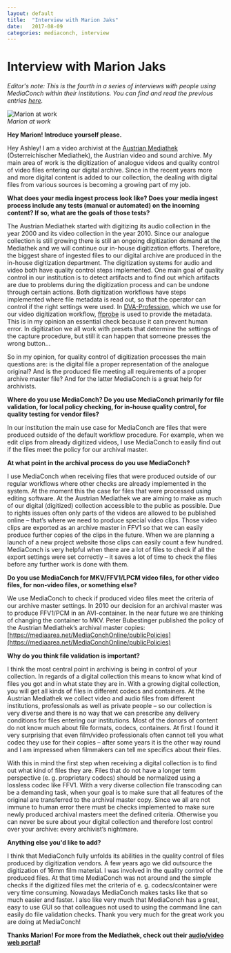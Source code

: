 ```yaml
---
layout: default
title:  "Interview with Marion Jaks"
date:   2017-08-09
categories: mediaconch, interview
---
```


# Interview with Marion Jaks

*Editor's note: This is the fourth in a series of interviews with people using MediaConch within their institutions. You can find and read the previous entries [here](https://mediaarea.net/MediaConch/blog.html).*

![Marion at work](/MediaConch/images/marion.jpg)  
*Marion at work*

**Hey Marion! Introduce yourself please.**  

Hey Ashley! I am a video archivist at the [Austrian Mediathek](https://www.mediathek.at/) (Österreichischer Mediathek), the Austrian video and sound archive. My main area of work is the digitization of analogue videos and quality control of video files entering our digital archive. Since in the recent years more and more digital content is added to our collection, the dealing with digital files from various sources is becoming a growing part of my job.

**What does your media ingest process look like? Does your media ingest process include any tests (manual or automated) on the incoming content? If so, what are the goals of those tests?**  

The Austrian Mediathek started with digitizing its audio collection in the year 2000 and its video collection in the year 2010. Since our analogue collection is still growing there is still an ongoing digitization demand at the Mediathek and we will continue our in-house digitization efforts. Therefore, the biggest share of ingested files to our digital archive are produced in the in-house digitization department. The digitization systems for audio and video both have quality control steps implemented. One main goal of quality control in our institution is to detect artifacts and to find out which artifacts are due to problems during the digitization process and can be undone through certain actions. Both digitization workflows have steps implemented where file metadata is read out, so that the operator can control if the right settings were used. In [DVA-Profession](https://www.mediathek.at/digitalisierung/dva-profession-engl/), which we use for our video digitization workflow, [ffprobe](https://ffmpeg.org/ffprobe.html) is used to provide the metadata. This is in my opinion an essential check because it can prevent human error. In digitization we all work with presets that determine the settings of the capture procedure, but still it can happen that someone presses the wrong button…

So in my opinion, for quality control of digitization processes the main questions are: is the digital file a proper representation of the analogue original? And is the produced file meeting all requirements of a proper archive master file? And for the latter MediaConch is a great help for archivists.

**Where do you use MediaConch? Do you use MediaConch primarily for file validation, for local policy checking, for in-house quality control, for quality testing for vendor files?**  

 In our institution the main use case for MediaConch are files that were produced outside of the default workflow procedure. For example, when we edit clips from already digitized videos, I use MediaConch to easily find out if the files meet the policy for our archival master.

**At what point in the archival process do you use MediaConch?**  

I use MediaConch when receiving files that were produced outside of our regular workflows where other checks are already implemented in the system. At the moment this the case for files that were processed using editing software. At the Austrian Mediathek we are aiming to make as much of our digital (digitized) collection accessible to the public as possible. Due to rights issues often only parts of the videos are allowed to be published online – that’s where we need to produce special video clips. Those video clips are exported as an archive master in FFV1 so that we can easily produce further copies of the clips in the future. When we are planning a launch of a new project website those clips can easily count a few hundred. MediaConch is very helpful when there are a lot of files to check if all the export settings were set correctly – it saves a lot of time to check the files before any further work is done with them.

**Do you use MediaConch for MKV/FFV1/LPCM video files, for other video files, for non-video files, or something else?**  

We use MediaConch to check if produced video files meet the criteria of our archive master settings. In 2010 our decision for an archival master was to produce FFV1/PCM in an AVI-container. In the near future we are thinking of changing the container to MKV. Peter Bubestinger published the policy of the Austrian Mediathek’s archival master copies: [https://mediaarea.net/MediaConchOnline/publicPolicies](https://mediaarea.net/MediaConchOnline/publicPolicies)

**Why do you think file validation is important?**  

I think the most central point in archiving is being in control of your collection. In regards of a digital collection this means to know what kind of files you got and in what state they are in. With a growing digital collection, you will get all kinds of files in different codecs and containers. At the Austrian Mediathek we collect video and audio files from different institutions, professionals as well as private people – so our collection is very diverse and there is no way that we can prescribe any delivery conditions for files entering our institutions. Most of the donors of content do not know much about file formats, codecs, containers. At first I found it very surprising that even film/video professionals often cannot tell you what codec they use for their copies – after some years it is the other way round and I am impressed when filmmakers can tell me specifics about their files.

With this in mind the first step when receiving a digital collection is to find out what kind of files they are. Files that do not have a longer term perspective (e. g. proprietary codecs) should be normalized using a lossless codec like FFV1. With a very diverse collection file transcoding can be a demanding task, when your goal is to make sure that all features of the original are transferred to the archival master copy. Since we all are not immune to human error there must be checks implemented to make sure newly produced archival masters meet the defined criteria. Otherwise you can never be sure about your digital collection and therefore lost control over your archive: every archivist’s nightmare.

**Anything else you'd like to add?**  

I think that MediaConch fully unfolds its abilities in the quality control of files produced by digitization vendors. A few years ago we did outsource the digitization of 16mm film material. I was involved in the quality control of the produced files. At that time MediaConch was not around and the simple checks if the digitized files met the criteria of e. g. codecs/container were very time consuming. Nowadays MediaConch makes tasks like that so much easier and faster. I also like very much that MediaConch has a great, easy to use GUI so that colleagues not used to using the command line can easily do file validation checks. Thank you very much for the great work you are doing at MediaConch!

**Thanks Marion! For more from the Mediathek, check out their [audio/video web portal](https://www.mediathek.at/portalsuche/)!**
